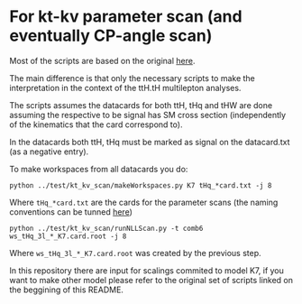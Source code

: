 # For kt-kv parameter scan (and eventually CP-angle scan)

Most of the scripts are based on the original [here](https://github.com/stiegerb/cmgtools-lite/tree/80X_M17_tHqJan30_bbcombination/TTHAnalysis/python/plotter/tHq-multilepton/signal_extraction). 

The main difference is that only the necessary scripts to make the interpretation in the context of the ttH.tH multilepton analyses.


The scripts assumes the datacards for both ttH, tHq and tHW are done assuming the respective to be signal has SM cross section (independently of the kinematics that the card correspond to). 

In the datacards both ttH, tHq must be marked as signal on the datacard.txt (as a negative entry).

To make workspaces from all datacards you do:

```
python ../test/kt_kv_scan/makeWorkspaces.py K7 tHq_*card.txt -j 8
```

Where `tHq_*card.txt` are the cards for the parameter scans (the naming conventions can be tunned [here](https://github.com/acarvalh/signal_extraction_tH_ttH/blob/master/test/kt_kv_scan/runAllLimits.py#L27-L39))

```
python ../test/kt_kv_scan/runNLLScan.py -t comb6 ws_tHq_3l_*_K7.card.root -j 8
```

Where `ws_tHq_3l_*_K7.card.root` was created by the previous step.

In this repository there are input for scalings commited to model K7, if you want to make other model please refer to the original set of scripts linked on the beggining of this README.
